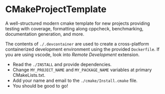 # CMakeProjectTemplate
A well-structured modern cmake template for new projects providing testing with coverage, formatting along cppcheck, benchmarking, documentation generation, and more.

The contents of `./.devcontainer` are used to create a cross-platform containerized development environment using the provided `Dockerfile`. If you are using vscode, look into *Remote Development* extension.

- Read the `./INSTALL` and provide dependencies.
- Change `MY_PROJECT_NAME` and `MY_PACKAGE_NAME` variables at primary CMakeLists.txt.
- Add your name and email to the `./cmake/Install.cmake` file.
- You should be good to go!
